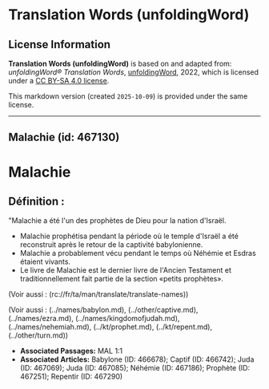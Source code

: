 # Translation Words (unfoldingWord)

## License Information

**Translation Words (unfoldingWord)** is based on and adapted from: _unfoldingWord® Translation Words_, [unfoldingWord](https://unfoldingword.org/utw), 2022, which is licensed under a [CC BY-SA 4.0 license](https://creativecommons.org/licenses/by-sa/4.0/legalcode.en).

This markdown version (created `2025-10-09`) is provided under the same license.



--------------------------------

## Malachie (id: 467130)

Malachie
========

Définition :
------------

"Malachie a été l'un des prophètes de Dieu pour la nation d'Israël.

* Malachie prophétisa pendant la période où le temple d'Israël a été reconstruit après le retour de la captivité babylonienne.
* Malachie a probablement vécu pendant le temps où Néhémie et Esdras étaient vivants.
* Le livre de Malachie est le dernier livre de l'Ancien Testament et traditionnellement fait partie de la section «petits prophètes».

(Voir aussi : (rc://fr/ta/man/translate/translate\-names))

(Voir aussi : (../names/babylon.md), (../other/captive.md), (../names/ezra.md), (../names/kingdomofjudah.md), (../names/nehemiah.md), (../kt/prophet.md), (../kt/repent.md), (../other/turn.md))

* **Associated Passages:** MAL 1:1
* **Associated Articles:** Babylone (ID: 466678); Captif (ID: 466742); Juda (ID: 467069); Juda (ID: 467085); Néhémie (ID: 467186); Prophète (ID: 467251); Repentir (ID: 467290)

